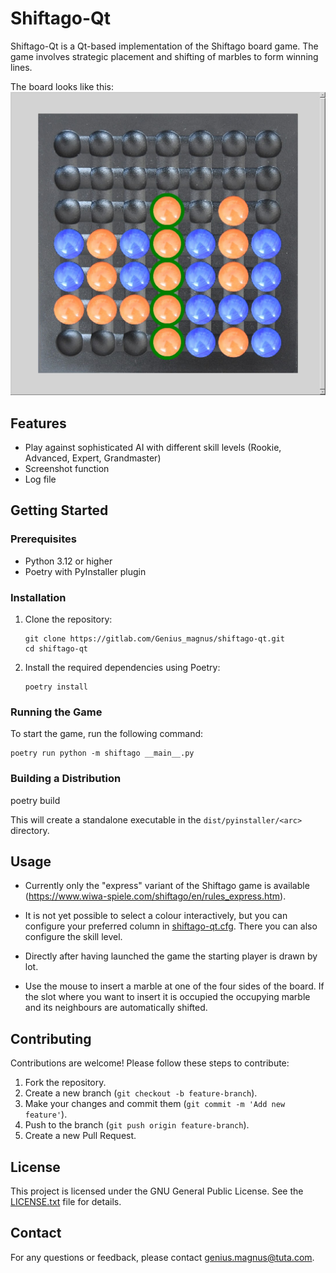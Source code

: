 # Shiftago-Qt

Shiftago-Qt is a Qt-based implementation of the Shiftago board game. The game involves strategic placement and shifting of marbles to form winning lines.

The board looks like this: ![board_sample_image.jpg](board_sample_image.jpg)

## Features

- Play against sophisticated AI with different skill levels (Rookie, Advanced, Expert, Grandmaster)
- Screenshot function
- Log file

## Getting Started

### Prerequisites

- Python 3.12 or higher
- Poetry with PyInstaller plugin

### Installation

1. Clone the repository:
    ```
    git clone https://gitlab.com/Genius_magnus/shiftago-qt.git
    cd shiftago-qt
    ```

2. Install the required dependencies using Poetry:
    ```
    poetry install
    ```

### Running the Game

To start the game, run the following command:
    
    poetry run python -m shiftago __main__.py
    
### Building a Distribution

poetry build

This will create a standalone executable in the `dist/pyinstaller/<arc>` directory.

## Usage

- Currently only the "express" variant of the Shiftago game is available
(https://www.wiwa-spiele.com/shiftago/en/rules_express.htm).

- It is not yet possible to select a colour interactively, but you
  can configure your preferred column in [shiftago-qt.cfg](shiftago-qt.cfg). There you can also
  configure the skill level.
- Directly after having launched the game the starting player is drawn by lot.
- Use the mouse to insert a marble at one of the four sides of the board. If the slot where you
  want to insert it is occupied the occupying marble and its neighbours are automatically shifted.

## Contributing

Contributions are welcome! Please follow these steps to contribute:

1. Fork the repository.
2. Create a new branch (`git checkout -b feature-branch`).
3. Make your changes and commit them (`git commit -m 'Add new feature'`).
4. Push to the branch (`git push origin feature-branch`).
5. Create a new Pull Request.

## License

This project is licensed under the GNU General Public License. See the [LICENSE.txt](LICENSE.txt) file for details.

## Contact

For any questions or feedback, please contact [genius.magnus@tuta.com](mailto:genius.magnus@tuta.com).
